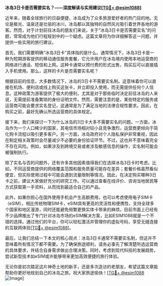 **冰岛3日卡是否需要实名？——深度解读与实用建议[[TG💪+ @esim1088](https://t.me/s/esim1088)]**

近年来，随着全球旅行的日益便捷，冰岛成为了众多旅游爱好者的热门目的地。无论是极光、温泉还是壮丽的冰川，冰岛都以其独特的自然风光吸引着世界各地的游客。然而，对于计划前往冰岛的朋友们来说，关于“冰岛3日卡是否需要实名”的问题，常常成为他们行程规划中的一个疑虑。这篇文章将为你详细解答这一问题，并提供一些实用的旅行建议。

首先，我们需要明确“冰岛3日卡”具体指的是什么。通常情况下，冰岛3日卡是一种为短期游客提供的移动通信服务套餐，它允许用户在冰岛境内使用本地运营商的网络进行通话、短信和上网。这种卡通常以预付费的形式出售，购买后可以直接插入手机使用。那么，这样的卡片是否需要实名呢？

根据目前的信息，大多数情况下，冰岛的3日卡不需要实名制。这意味着你可以直接在机场、便利店或线上购买这张卡，并立即投入使用，而无需提供任何个人信息。这种政策为游客提供了极大的便利，尤其是对于那些临时决定前往冰岛的人来说，无需提前准备繁琐的身份证明文件。然而，需要注意的是，某些特定的服务或运营商可能会要求实名登记，这通常是为了满足当地的法律合规性要求。因此，在购买之前，最好先确认所选运营商的具体规定。

接下来，我们来探讨一下为什么冰岛的3日卡大多不需要实名的问题。一方面，冰岛作为一个人口稀少的国家，其电信市场相对较小且竞争激烈，运营商更倾向于简化购卡流程以吸引更多客户。另一方面，冰岛政府对个人隐私保护非常重视，因此在制定相关政策时会尽量减少不必要的身份验证环节。不过，这也并不意味着完全不存在风险。例如，如果涉及到跨境交易或者涉及敏感信息的操作，实名制可能会被强制执行。

除了实名与否的问题外，还有许多其他因素值得我们在选择冰岛3日卡时考虑。比如，不同运营商提供的网络覆盖范围和服务质量可能存在差异；套餐价格虽然看似便宜，但实际使用过程中可能会遇到流量限制等情况。因此，在决定购买哪种3日卡之前，建议大家做好充分的研究工作。可以通过查看在线评价、咨询当地居民等方式获取第一手资料，从而找到最适合自己的产品。

此外，如果你担心在国外使用手机会产生高额费用，也可以考虑使用电子SIM卡（eSIM）。相比传统物理SIM卡，eSIM具有更高的灵活性和便携性，支持全球多个国家和地区漫游，同时还能避免频繁更换实体卡带来的麻烦。目前市面上已经有不少品牌推出了专门针对冰岛市场的eSIM解决方案，比如ESIM1088就是一个不错的选择。通过他们的平台，你可以轻松激活并管理你的虚拟号码，享受无缝连接的互联网体验[[TG💪+ @esim1088](https://t.me/s/esim1088)]。

最后，让我们总结一下本文的核心观点：冰岛3日卡通常不需要实名制，但这并不意味着所有情况下都不需要。为了确保旅途顺利，请务必事先了解清楚所选运营商的具体要求，并结合自身需求做出合理决策。同时，考虑到现代科技的发展趋势，尝试新型技术如eSIM或许能够带来更加高效便捷的旅行体验。

无论你是初次踏足这片神奇土地的新手，还是多次造访的老朋友，希望这篇文章能帮助你更好地规划自己的冰岛之旅。祝大家旅途愉快！[[TG💪+ @esim1088](https://t.me/s/esim1088) ![Image](https://i.postimg.cc/4NQfJmqS/Snipaste-2025-05-13-00-14-12.png)]